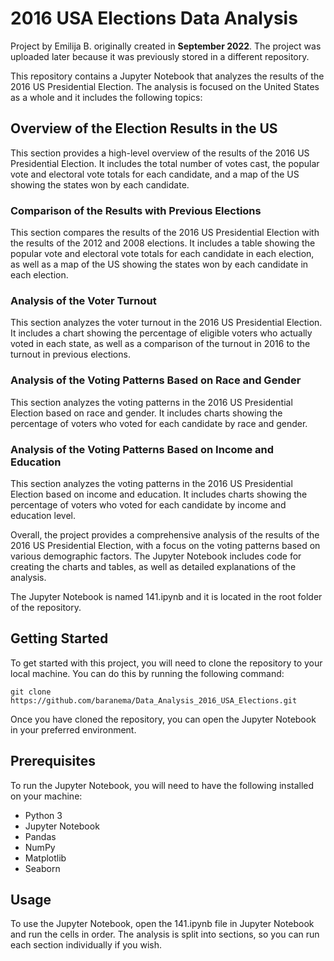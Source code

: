 # 2016 USA Elections Data Analysis

Project by Emilija B. originally created in **September 2022**. The project was uploaded later because it was previously stored in a different repository.

This repository contains a Jupyter Notebook that analyzes the results of the 2016 US Presidential Election. The analysis is focused on the United States as a whole and it includes the following topics:

## Overview of the Election Results in the US
This section provides a high-level overview of the results of the 2016 US Presidential Election. It includes the total number of votes cast, the popular vote and electoral vote totals for each candidate, and a map of the US showing the states won by each candidate.

### Comparison of the Results with Previous Elections
This section compares the results of the 2016 US Presidential Election with the results of the 2012 and 2008 elections. It includes a table showing the popular vote and electoral vote totals for each candidate in each election, as well as a map of the US showing the states won by each candidate in each election.

### Analysis of the Voter Turnout
This section analyzes the voter turnout in the 2016 US Presidential Election. It includes a chart showing the percentage of eligible voters who actually voted in each state, as well as a comparison of the turnout in 2016 to the turnout in previous elections.

### Analysis of the Voting Patterns Based on Race and Gender
This section analyzes the voting patterns in the 2016 US Presidential Election based on race and gender. It includes charts showing the percentage of voters who voted for each candidate by race and gender.

### Analysis of the Voting Patterns Based on Income and Education
This section analyzes the voting patterns in the 2016 US Presidential Election based on income and education. It includes charts showing the percentage of voters who voted for each candidate by income and education level.

Overall, the project provides a comprehensive analysis of the results of the 2016 US Presidential Election, with a focus on the voting patterns based on various demographic factors. The Jupyter Notebook includes code for creating the charts and tables, as well as detailed explanations of the analysis.

The Jupyter Notebook is named 141.ipynb and it is located in the root folder of the repository.
 
## Getting Started

To get started with this project, you will need to clone the repository to your local machine. You can do this by running the following command:

```
git clone https://github.com/baranema/Data_Analysis_2016_USA_Elections.git
```

Once you have cloned the repository, you can open the Jupyter Notebook in your preferred environment.

## Prerequisites

To run the Jupyter Notebook, you will need to have the following installed on your machine:

* Python 3
* Jupyter Notebook
* Pandas
* NumPy
* Matplotlib
* Seaborn

## Usage

To use the Jupyter Notebook, open the 141.ipynb file in Jupyter Notebook and run the cells in order. The analysis is split into sections, so you can run each section individually if you wish.